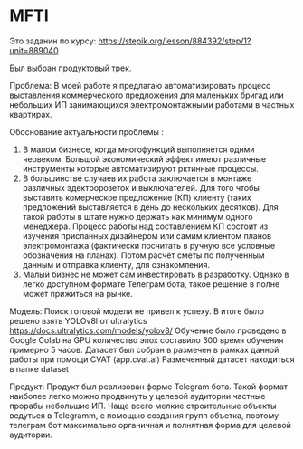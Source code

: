 # MFTI

Это заданин по курсу: https://stepik.org/lesson/884392/step/1?unit=889040

Был выбран продуктовый трек.

Проблема: 
В моей работе я предлагаю автоматизировать процесс выставления коммерческого предложения для маленьких бригад или небольших ИП занимающихся электромонтажными работами в частных квартирах.

Обоснование актуальности проблемы :
1. В малом бизнесе, когда многофункций выполняется однми чеовеком. Большой экономический эффект имеют различные инструменты которые автоматизируют рктинные процессы.
2. В большинстве случаев их работа заключается в монтаже различных эдектророзеток и выключателей. Для того чтобы выставить комерческое предложение (КП) клиенту (таких предложений выставляется в день до нескольких десятков). Для такой работы в штате нужно держать как минимум одного менеджера. Процесс работы над составлением КП состоит из изучения присланных дизайнером или самим клиентом планов электромонтажа (фактически посчитать в ручную все условные обозначения на планах). Потом расчёт сметы по полученным данным и отправка клиенту, для ознакомления.
3. Малый бизнес не может сам инвестировать в разработку. Однако в легко доступном формате Телеграм бота, такое решение в полне может прижиться на рынке.

Модель:
Поиск готовой модели не привел к успеху. В итоге было решено взять YOLOv8l от ultralytics
https://docs.ultralytics.com/models/yolov8/
Обучение было проведено в Google Colab на GPU количество эпох составило 300 время обучения примерно 5 часов.
Датасет был собран в размечен в рамках данной работы при помощи CVAT (app.cvat.ai)
Размеченный датасет находиться в папке dataset 

Продукт:
Продукт был реализован форме Telegram бота. Такой формат наиболее легко можно продвинуть у целевой аудитории частные прорабы небольшие ИП. Чаще всего мелкие строительные объекты ведуться в Telegramm, с помощью создания групп объетка, поэтому телеграм бот максимально органичная и полнятная форма для целевой аудитории.




